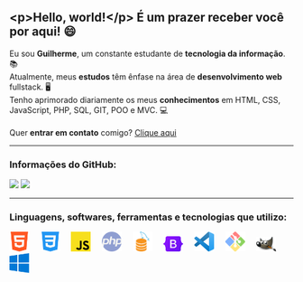 ## &lt;p&gt;Hello, world!&lt;/p&gt; É um prazer receber você por aqui! 😄

Eu sou **Guilherme**, um constante estudante de **tecnologia da informação**. 📚<br>
Atualmente, meus **estudos** têm ênfase na área de **desenvolvimento web** fullstack. 🖥<br>
Tenho aprimorado diariamente os meus **conhecimentos** em HTML, CSS, JavaScript, PHP, SQL, GIT, POO e MVC. 💻<br><br>
Quer **entrar em contato** comigo? [Clique aqui](https://guilhermecastelo.github.io/)

<hr>

### Informações do GitHub:
<div>
  <img height="162em" src="https://github-readme-stats.vercel.app/api/top-langs/?username=GuilhermeCastelo&layout=compact&theme=react&locale=pt-br&border_radius=5&hide_border=true">

<img height="162em" src="https://github-readme-stats.vercel.app/api?username=GuilhermeCastelo&layout=compact&theme=react&locale=pt-br&border_radius=8&hide_border=true">
</div>

<hr>

### Linguagens, softwares, ferramentas e tecnologias que utilizo:
<div>
  <img src="icons/html.png" width="35" heigth="35" title="HTML5">&nbsp;&nbsp;&nbsp;&nbsp;
  <img src="icons/css.png" width="35" heigth="35" title="CSS3">&nbsp;&nbsp;&nbsp;&nbsp;
  <img src="icons/js.png" width="35" heigth="35" title="JavaScript">&nbsp;&nbsp;&nbsp;&nbsp;
  <img src="icons/php.png" width="35" heigth="35" title="PHP">&nbsp;&nbsp;&nbsp;&nbsp;
  <img src="icons/mysql.png" width="35" heigth="35" title="MySQL">&nbsp;&nbsp;&nbsp;&nbsp;
  <img src="icons/bootstrap.png" width="35" heigth="35" title="Bootstrap">&nbsp;&nbsp;&nbsp;&nbsp;
  <img src="icons/vscode.png" width="35" heigth="35" title="Visual Studio Code">&nbsp;&nbsp;&nbsp;&nbsp;
  <img src="icons/git.png" width="35" heigth="35" title="GIT">&nbsp;&nbsp;&nbsp;&nbsp;
  <img src="icons/gimp.png" width="35" heigth="35" title="GIMP">&nbsp;&nbsp;&nbsp;&nbsp;
  <img src="icons/windows.png" width="35" heigth="35" title="Windows">&nbsp;&nbsp;&nbsp;&nbsp;
</div>
